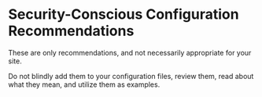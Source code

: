 # Security-Conscious Configuration Recommendations

These are only recommendations, and not necessarily appropriate for your site.

Do not blindly add them to your configuration files, review them, read about what they mean, and utilize them as examples.